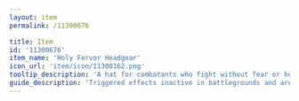 ```yaml
---
layout: item
permalink: /11300676

title: Item
id: '11300676'
item_name: 'Holy Fervor Headgear'
icon_url: 'item/icon/11300162.png'
tooltip_description: 'A hat for combatants who fight without fear or hesitation.'
guide_description: 'Triggered effects inactive in battlegrounds and arenas.'
---
```

